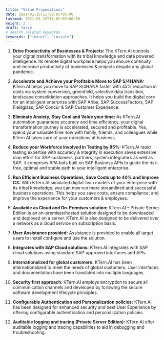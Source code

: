 ```yaml
---
title: "Value Propositions"
date: 2021-01-15T11:02:05+06:00
lastmod: 2021-01-15T11:02:05+06:00
weight: 2
draft: false
# search related keywords
keywords: ["induct", "instate"]
---
```



1.	**Drive Productivity of Businesses & Projects:** The KTern.AI controls your digital transformation with its tribal knowledge and data powered intelligence. Its remote digital workplace helps you ensure continuity and increase productivity of businesses & projects despite any global pandemic.

2.	**Accelerate and Achieve your Profitable Move to SAP S/4HANA:** KTern.AI helps you move to SAP S/4HANA faster with 45% reduction in costs via system conversion, greenfield, selective data transition, landscape consolidation approaches. It helps you build the digital core for an intelligent enterprise with SAP Ariba, SAP SuccessFactors, SAP Fieldglass, SAP Concur & SAP Customer Experience.

3.	**Eliminate Anxiety, Stay Cool and Value your time:** As KTern.AI automation guarantees accuracy and time efficiency, your digital transformation journey is accelerated, secured and profitable. Yes, spend your valuable time now with family, friends, and colleagues while KTern.AI takes care of your operations at business.

4.	**Reduce your Workforce Involved in Testing by 85%:** KTern.AI rapid testing expertise with accuracy & integrity in execution saves extensive man effort for SAP customers, partners, system integrators as well as SAP. It comprises RPA bots built on SAP Business APIs to guide the risk-free, optimal and stable path to your intelligent enterprise.

5.	**Run Efficient Business Operations, Save Costs up to 40% and Improve CX:** With KTern.AI simulated digital-twin models of your enterprise with its tribal knowledge, you can now run more streamlined and successful business operations. This helps you save costs, ensure compliance, and improve the experience for your customers & employees.

6.	**Available as Cloud and On-Premises solution:** KTern.AI – Private Server Edition is an on-premises/hosted solution designed to be downloaded and deployed on a server. KTern.AI is also designed to be delivered over a network as a cloud service on subscription basis.

7.	**User Assistance provided:** Assistance is provided to enable all target users to install configure and use the solution.

8.	**Integrates with SAP Cloud solutions:** KTern.AI integrates with SAP cloud solutions using standard SAP-approved interfaces and APIs.

9.	**Internationalized for global customers:** KTern.AI has been internationalized to meet the needs of global customers. User interfaces and documentation have been translated into multiple languages.

10.	**Security first approach:** KTern.AI employs encryption to secure all communication channels and developed by following the secure software development lifecycle principles. 

11.	**Configurable Authentication and Personalization policies:** KTern.AI has been designed for enhanced security and best User Experience by offering configurable authentication and personalization policies.

12.	**Auditable logging and tracing (Private Server Edition):** KTern.AI offer auditable logging and tracing capabilities to aid in debugging and troubleshooting. 
